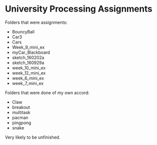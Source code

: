 # University Processing Assignments
Folders that were assignments:
* BouncyBall
* Car3
* Cars
* Week_9_mini_ex
* myCar_Blackboard
* sketch_160202a
* sketch_160929a
* week_10_mini_ex
* week_12_mini_ex
* week_6_mini_ex
* week_7_mini_ex

Folders that were done of my own accord:
* Claw
* breakout
* multitask
* pacman
* pingpong
* snake

Very likely to be unfinished.
